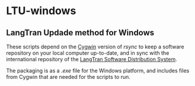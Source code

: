 # LTU-windows
## LangTran Updade method for Windows
These scripts depend on the [Cygwin](https://www.cygwin.com/) version of _rsync_ to keep a software repository on your local computer up-to-date, and in sync with the international repository of the [LangTran Software Distribution System](http://lingtransoft.info/apps/langtran).

The packaging is as a _.exe_ file for the Windows platform, and includes files from Cygwin that are needed for the scripts to run.
